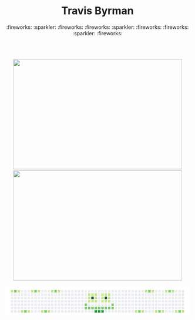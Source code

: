 
<!--
**travisbyr/travisbyr** is a ✨ _special_ ✨ repository because its `README.md` (this file) appears on your GitHub profile.


Here are some ideas to get you started:

- 🔭 I’m currently working on ...
- 🌱 I’m currently learning ...
- 👯 I’m looking to collaborate on ...
- 🤔 I’m looking for help with ...
- 💬 Ask me about ...
- 📫 How to reach me: ...
- 😄 Pronouns: ...
- ⚡ Fun fact: ...


-->


<div align="center">
  <h1>Travis Byrman</h1>
  <p align="center">
    <a>:fireworks:</a> 
    <a>:sparkler:</a>
    <a>:fireworks:</a>
    <a>:fireworks:</a> 
    <a>:sparkler:</a>
    <a>:fireworks:</a>
    <a>:fireworks:</a> 
    <a>:sparkler:</a>
    <a>:fireworks:</a>
  </p>
  </div>
  <br />
  <img src="" />
  <br />
  <p align="center">
  
  <img width="460" height="300" src="https://github-readme-stats.vercel.app/api?username=travisbyr&show_icons=true&line_height=33.8&theme=default&include_all_commits=true">
  <img width="460" height="300" src="https://github-readme-stats.vercel.app/api/top-langs/?username=travisbyr&layout=compact)](https://github.com/anuraghazra/github-readme-stats">
</p>
<a>
    <img src="https://github.com/travisbyr/travisbyr/blob/master/images/image1.png" />
  </a>

